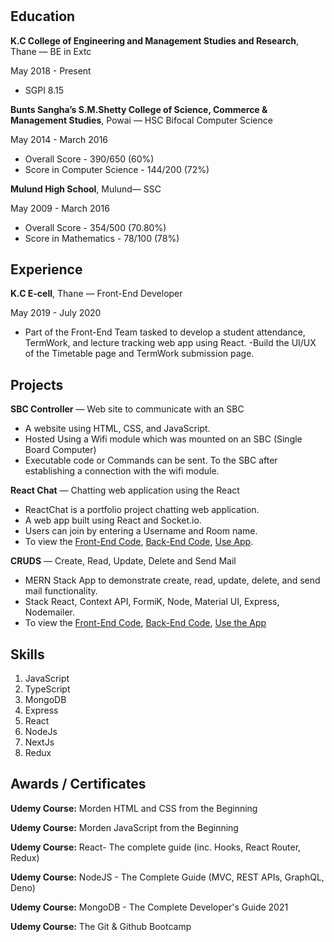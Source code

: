 #

## **Education**

**K.C College of Engineering and Management Studies and Research**, Thane — BE in Extc

May 2018 - Present

- SGPI 8.15

**Bunts Sangha’s S.M.Shetty College of Science, Commerce & Management Studies**, Powai — HSC Bifocal Computer Science

May 2014 - March 2016

- Overall Score - 390/650 (60%)
- Score in Computer Science - 144/200 (72%)

**Mulund High School**, Mulund— SSC

May 2009 - March 2016

- Overall Score - 354/500 (70.80%)
- Score in Mathematics - 78/100 (78%)

## **Experience**

**K.C E-cell**, Thane — Front-End Developer

May 2019 - July 2020

- Part of the Front-End Team tasked to develop a student attendance, TermWork, and lecture tracking web app using React.
  -Build the UI/UX of the Timetable page and TermWork submission page.

## **Projects**

**SBC Controller** — Web site to communicate with an SBC

- A website using HTML, CSS, and JavaScript.
- Hosted Using a Wifi module which was mounted on an SBC (Single Board Computer)
- Executable code or Commands can be sent. To the SBC after establishing a connection with the wifi module.

**React Chat** — Chatting web application using the React

- ReactChat is a portfolio project chatting web application.
- A web app built using React and Socket.io.
- Users can join by entering a Username and Room name.
- To view the [Front-End Code](https://github.com/faiyazkhan024/ReactChat), [Back-End Code](https://github.com/faiyazkhan024/NESChat-API), [Use App](https://faiyazkhan024.github.io/ReactChat/).

**CRUDS** — Create, Read, Update, Delete and Send Mail

- MERN Stack App to demonstrate create, read, update, delete, and send mail functionality.
- Stack React, Context API, FormiK, Node, Material UI, Express, Nodemailer.
- To view the [Front-End Code](https://github.com/faiyazkhan024/CRUDS), [Back-End Code](https://github.com/faiyazkhan024/CRUDS-API), [Use the App](https://cruds-zarof.netlify.app/)

## **Skills**

1. JavaScript
2. TypeScript
3. MongoDB
4. Express
5. React
6. NodeJs
7. NextJs
8. Redux

## **Awards / Certificates**

**Udemy Course:** Morden HTML and CSS from the Beginning

**Udemy Course:** Morden JavaScript from the Beginning

**Udemy Course:** React- The complete guide (inc. Hooks, React Router, Redux)

**Udemy Course:** NodeJS - The Complete Guide (MVC, REST APIs, GraphQL, Deno)

**Udemy Course:** MongoDB - The Complete Developer's Guide 2021

**Udemy Course:** The Git & Github Bootcamp
